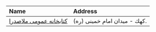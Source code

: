 | Name                                      | Address                      |
|:------------------------------------------|:-----------------------------|
| [كتابخانه عمومی ملاصدرا](http://qompl.ir) | كهك - ميدان امام خمينى (ره). |